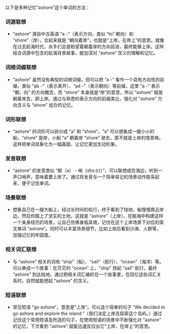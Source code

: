 以下是多种记忆“ashore”这个单词的方法：

### 词源联想
 - “ashore” 源自中古英语 “a -”（表示方向，类似 “to” 朝向）和 “shore”（岸），合起来就是 “朝向着岸”，也就是“上岸，在岸上”的意思。就像在过去航海时代，水手们总是盼望着朝着岸的方向前进，最终能够上岸。这样结合词源中包含的航海背景故事，能加深对 “ashore” 含义的理解和记忆。

### 词根词缀联想
 - “ashore” 虽然没有典型的词根词缀，但可以把 “a -” 看作一个具有方向性的前缀，类似 “ab -”（表示离开）、“ad -”（表示朝向）等前缀，这里 “a -” 表示 “朝，向” 的方向概念，而 “shore” 本身就是“岸”的意思，所以 “ashore” 就是朝着岸去，即上岸。通过与熟悉的表示方向的前缀类比，强化对 “ashore” 方向含义与 “shore” 组合的记忆。

### 词形联想
 - “ashore” 的词形可以拆分成 “a” 和 “shore”。“a” 可以想象成一艘小小的船，“shore” 是岸，小船 “a” 朝着岸 “shore” 驶去，那不就是上岸的情景嘛。这样把单词具象化为一幅画面，让记忆更加生动形象。

### 发音联想
 - “ashore” 的发音类似 “额（ə） - 哨（shɔː(r)）”，可以联想成在海边，听到一声口哨声，意味着要上岸了。通过将发音与一个简单易记的场景动作联系起来，便于记住单词。

### 场景联想
 - 想象自己在一艘大船上，经过长时间的航行，终于看到了陆地，船慢慢靠近岸边，然后你踏上了坚实的土地，这就是 “ashore”（上岸）。在脑海中构建这样一个亲身经历的场景，让自己仿佛身临其境，记住在这个上岸场景下对应的英文单词 “ashore”。同时可以丰富场景细节，比如上岸后看到沙滩、人群等，加强记忆的牢固度。

### 相关词汇联想
 - 与 “ashore” 相关的词有 “ship”（船）、“sail”（航行）、“ocean”（海洋）等。可以串成一个故事：在茫茫的 “ocean” 上，“ship” 扬起 “sail” 航行，最终 “ashore” 到达陆地。通过把相关词汇编织在一个故事里，在回忆这些词汇关系时，自然就能想起 “ashore” 的含义。

### 短语联想
 - 常见短语 “go ashore”，意思是“上岸”。可以造个简单的句子 “We decided to go ashore and explore the island.”（我们决定上岸去探索这个岛屿。）通过记住这个常用短语及所造的句子，在使用短语的场景中不断强化对 “ashore” 的记忆，下次看到 “ashore” 就能迅速反应出它“上岸，在岸上”的意思。 